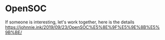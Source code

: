 # OpenSOC
If someone is interesting, let's work together, here is the details https://johnnie.ink/2019/09/23/OpenSOC%E5%8E%9F%E5%9E%8B%E5%9B%BE/
